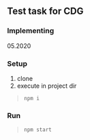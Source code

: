 ## Test task for CDG
### Implementing
05.2020

### Setup
1. clone
2. execute in project dir

>```npm i```

### Run
>```npm start```
